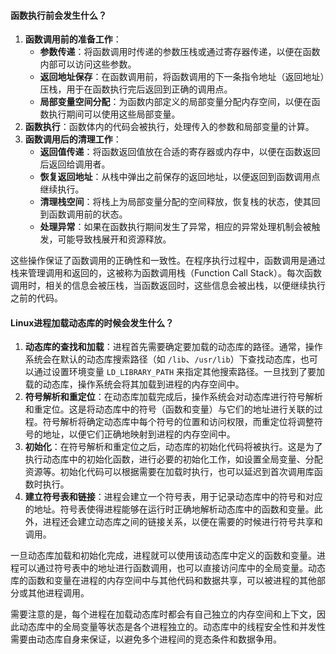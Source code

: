 #### 函数执行前会发生什么？

1. **函数调用前的准备工作**：
   - **参数传递**：将函数调用时传递的参数压栈或通过寄存器传递，以便在函数内部可以访问这些参数。
   - **返回地址保存**：在函数调用前，将函数调用的下一条指令地址（返回地址）压栈，用于在函数执行完后返回到正确的调用点。
   - **局部变量空间分配**：为函数内部定义的局部变量分配内存空间，以便在函数执行期间可以使用这些局部变量。
2. **函数执行**：函数体内的代码会被执行，处理传入的参数和局部变量的计算。
3. **函数调用后的清理工作**：
   - **返回值传递**：将函数返回值放在合适的寄存器或内存中，以便在函数返回后返回给调用者。
   - **恢复返回地址**：从栈中弹出之前保存的返回地址，以便返回到函数调用点继续执行。
   - **清理栈空间**：将栈上为局部变量分配的空间释放，恢复栈的状态，使其回到函数调用前的状态。
   - **处理异常**：如果在函数执行期间发生了异常，相应的异常处理机制会被触发，可能导致栈展开和资源释放。

这些操作保证了函数调用的正确性和一致性。在程序执行过程中，函数调用是通过栈来管理调用和返回的，这被称为函数调用栈（Function Call Stack）。每次函数调用时，相关的信息会被压栈，当函数返回时，这些信息会被出栈，以便继续执行之前的代码。

#### Linux进程加载动态库的时候会发生什么？

1. **动态库的查找和加载**：进程首先需要确定要加载的动态库的路径。通常，操作系统会在默认的动态库搜索路径（如 `/lib`、`/usr/lib`）下查找动态库，也可以通过设置环境变量 `LD_LIBRARY_PATH` 来指定其他搜索路径。一旦找到了要加载的动态库，操作系统会将其加载到进程的内存空间中。
2. **符号解析和重定位**：在动态库加载完成后，操作系统会对动态库进行符号解析和重定位。这是将动态库中的符号（函数和变量）与它们的地址进行关联的过程。符号解析将确定动态库中每个符号的位置和访问权限，而重定位将调整符号的地址，以便它们正确地映射到进程的内存空间中。
3. **初始化**：在符号解析和重定位之后，动态库的初始化代码将被执行。这是为了执行动态库中的初始化函数，进行必要的初始化工作，如设置全局变量、分配资源等。初始化代码可以根据需要在加载时执行，也可以延迟到首次调用库函数时执行。
4. **建立符号表和链接**：进程会建立一个符号表，用于记录动态库中的符号和对应的地址。符号表使得进程能够在运行时正确地解析动态库中的函数和变量。此外，进程还会建立动态库之间的链接关系，以便在需要的时候进行符号共享和调用。

一旦动态库加载和初始化完成，进程就可以使用该动态库中定义的函数和变量。进程可以通过符号表中的地址进行函数调用，也可以直接访问库中的全局变量。动态库的函数和变量在进程的内存空间中与其他代码和数据共享，可以被进程的其他部分或其他进程调用。

需要注意的是，每个进程在加载动态库时都会有自己独立的内存空间和上下文，因此动态库中的全局变量等状态是各个进程独立的。动态库中的线程安全性和并发性需要由动态库自身来保证，以避免多个进程间的竞态条件和数据争用。